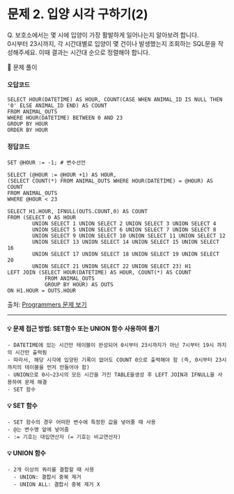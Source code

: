 # 문제 2. 입양 시각 구하기(2)

Q. 보호소에서는 몇 시에 입양이 가장 활발하게 일어나는지 알아보려 합니다. <br>
0시부터 23시까지, 각 시간대별로 입양이 몇 건이나 발생했는지 조회하는 SQL문을 작성해주세요. 이때 결과는 시간대 순으로 정렬해야 합니다.

🔑 문제 풀이

#### 오답코드
```mysql
SELECT HOUR(DATETIME) AS HOUR, COUNT(CASE WHEN ANIMAL_ID IS NULL THEN '0' ELSE ANIMAL_ID END) AS COUNT
FROM ANIMAL_OUTS
WHERE HOUR(DATETIME) BETWEEN 0 AND 23
GROUP BY HOUR 
ORDER BY HOUR
```

#### 정답코드
```mysql
SET @HOUR := -1; # 변수선언

SELECT (@HOUR := @HOUR +1) AS HOUR,
(SELECT COUNT(*) FROM ANIMAL_OUTS WHERE HOUR(DATETIME) = @HOUR) AS COUNT 
FROM ANIMAL_OUTS
WHERE @HOUR < 23
```

```mysql
SELECT H1.HOUR, IFNULL(OUTS.COUNT,0) AS COUNT
FROM (SELECT 0 AS HOUR
        UNION SELECT 1 UNION SELECT 2 UNION SELECT 3 UNION SELECT 4
        UNION SELECT 5 UNION SELECT 6 UNION SELECT 7 UNION SELECT 8
        UNION SELECT 9 UNION SELECT 10 UNION SELECT 11 UNION SELECT 12
        UNION SELECT 13 UNION SELECT 14 UNION SELECT 15 UNION SELECT 16
        UNION SELECT 17 UNION SELECT 18 UNION SELECT 19 UNION SELECT 20
        UNION SELECT 21 UNION SELECT 22 UNION SELECT 23) H1
LEFT JOIN (SELECT HOUR(DATETIME) AS HOUR, COUNT(*) AS COUNT
            FROM ANIMAL_OUTS
            GROUP BY HOUR) AS OUTS 
ON H1.HOUR = OUTS.HOUR
```

출처: [Programmers 문제 보기](https://school.programmers.co.kr/learn/courses/30/lessons/59413)

----

#### 💡 문제 접근 방법: SET함수 또는 UNION 함수 사용하여 풀기 
    - DATETIME에 있는 시간만 테이블이 완성되어 0시부터 23시까지가 아닌 7시부터 19시 까지의 시간만 출력됨 
    - 따라서, 해당 시각에 입양된 기록이 없어도 COUNT 0으로 출력해야 함 (즉, 0시부터 23시까지의 테이블을 먼저 만들어야 함)
    - UNION으로 0시~23시의 모든 시간을 가진 TABLE을생성 후 LEFT JOIN과 IFNULL을 사용하여 문제 해결
    - SET 함수

#### 💡 SET 함수
    - SET 함수의 경우 어떠한 변수에 특정한 값을 넣어줄 때 사용
    - @는 변수명 앞에 넣어줌
    - := 기호는 대입연산자 (= 기호는 비교연산자)
    
#### 💡 UNION 함수
    - 2개 이상의 쿼리를 결합할 때 사용
      - UNION: 결합시 중복 제거
      - UNION ALL: 결합시 중복 제거 X
